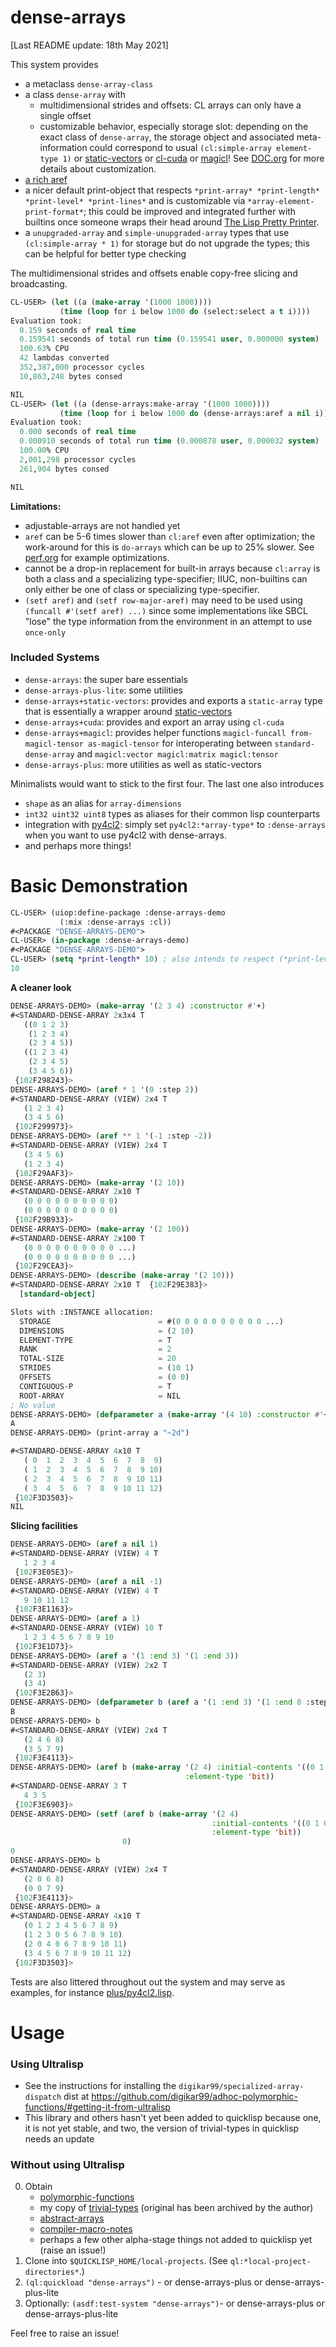 # dense-arrays

[Last README update: 18th May 2021]

This system provides

- a metaclass `dense-array-class`
- a class `dense-array` with
  - multidimensional strides and offsets: CL arrays can only have a single offset
  - customizable behavior, especially storage slot: depending on the exact class of `dense-array`, the storage object and associated meta-information could correspond to usual `(cl:simple-array element-type 1)` or [static-vectors](https://github.com/sionescu/static-vectors) or [cl-cuda](https://github.com/takagi/cl-cuda) or [magicl](https://github.com/quil-lang/magicl)! See [DOC.org](./DOC.org) for more details about customization.
- [a rich aref](#basic-demonstration)
- a nicer default print-object that respects `*print-array* *print-length* *print-level* *print-lines*` and is customizable via `*array-element-print-format*`; this could be improved and integrated further with builtins once someone wraps their head around [The Lisp Pretty Printer](http://www.lispworks.com/documentation/lw51/CLHS/Body/22_b.htm).
- a `unupgraded-array` and `simple-unupgraded-array` types that use `(cl:simple-array * 1)` for storage but do not upgrade the types; this can be helpful for better type checking

The multidimensional strides and offsets enable copy-free slicing and broadcasting.


```lisp
CL-USER> (let ((a (make-array '(1000 1000))))
           (time (loop for i below 1000 do (select:select a t i))))
Evaluation took:
  0.159 seconds of real time
  0.159541 seconds of total run time (0.159541 user, 0.000000 system)
  100.63% CPU
  42 lambdas converted
  352,387,000 processor cycles
  10,863,248 bytes consed

NIL
CL-USER> (let ((a (dense-arrays:make-array '(1000 1000))))
           (time (loop for i below 1000 do (dense-arrays:aref a nil i))))
Evaluation took:
  0.000 seconds of real time
  0.000910 seconds of total run time (0.000878 user, 0.000032 system)
  100.00% CPU
  2,001,298 processor cycles
  261,904 bytes consed

NIL
```

**Limitations:**

- adjustable-arrays are not handled yet
- `aref` can be 5-6 times slower than `cl:aref` even after optimization; the work-around for this is `do-arrays` which can be up to 25% slower. See [perf.org](./perf.org) for example optimizations.
- cannot be a drop-in replacement for built-in arrays because `cl:array` is both a class and a specializing type-specifier; IIUC, non-builtins can only either be one of class or specializing type-specifier.
- `(setf aref)` and `(setf row-major-aref)` may need to be used using `(funcall #'(setf aref) ...)` since some implementations like SBCL "lose" the type information from the environment in an attempt to use `once-only` 


### Included Systems

- `dense-arrays`: the super bare essentials
- `dense-arrays-plus-lite`: some utilities
- `dense-arrays+static-vectors`: provides and exports a `static-array` type that is essentially a wrapper around [static-vectors](https://github.com/sionescu/static-vectors)
- `dense-arrays+cuda`: provides and export an array using `cl-cuda`
- `dense-arrays+magicl`: provides helper functions `magicl-funcall from-magicl-tensor as-magicl-tensor` for interoperating between `standard-dense-array` and `magicl:vector magicl:matrix magicl:tensor`
- `dense-arrays-plus`: more utilities as well as static-vectors

Minimalists would want to stick to the first four. The last one also introduces

- `shape` as an alias for `array-dimensions`
- `int32 uint32 uint8` types as aliases for their common lisp counterparts
- integration with [py4cl2](#py4cl2): simply set `py4cl2:*array-type*` to `:dense-arrays` when you want to use py4cl2 with dense-arrays.
- and perhaps more things!


# Basic Demonstration

```lisp
CL-USER> (uiop:define-package :dense-arrays-demo
           (:mix :dense-arrays :cl))
#<PACKAGE "DENSE-ARRAYS-DEMO">
CL-USER> (in-package :dense-arrays-demo)
#<PACKAGE "DENSE-ARRAYS-DEMO">
CL-USER> (setq *print-length* 10) ; also intends to respect (*print-level* *print-lines* *print-array*)
10
```

**A cleaner look**

```lisp
DENSE-ARRAYS-DEMO> (make-array '(2 3 4) :constructor #'+)
#<STANDARD-DENSE-ARRAY 2x3x4 T
   ((0 1 2 3)
    (1 2 3 4)
    (2 3 4 5))
   ((1 2 3 4)
    (2 3 4 5)
    (3 4 5 6))
 {102F298243}>
DENSE-ARRAYS-DEMO> (aref * 1 '(0 :step 2))
#<STANDARD-DENSE-ARRAY (VIEW) 2x4 T
   (1 2 3 4)
   (3 4 5 6)
 {102F299973}>
DENSE-ARRAYS-DEMO> (aref ** 1 '(-1 :step -2))
#<STANDARD-DENSE-ARRAY (VIEW) 2x4 T
   (3 4 5 6)
   (1 2 3 4)
 {102F29AAF3}>
DENSE-ARRAYS-DEMO> (make-array '(2 10))
#<STANDARD-DENSE-ARRAY 2x10 T
   (0 0 0 0 0 0 0 0 0 0)
   (0 0 0 0 0 0 0 0 0 0)
 {102F29B933}>
DENSE-ARRAYS-DEMO> (make-array '(2 100))
#<STANDARD-DENSE-ARRAY 2x100 T
   (0 0 0 0 0 0 0 0 0 0 ...)
   (0 0 0 0 0 0 0 0 0 0 ...)
 {102F29CEA3}>
DENSE-ARRAYS-DEMO> (describe (make-array '(2 10)))
#<STANDARD-DENSE-ARRAY 2x10 T  {102F29E383}>
  [standard-object]

Slots with :INSTANCE allocation:
  STORAGE                        = #(0 0 0 0 0 0 0 0 0 0 ...)
  DIMENSIONS                     = (2 10)
  ELEMENT-TYPE                   = T
  RANK                           = 2
  TOTAL-SIZE                     = 20
  STRIDES                        = (10 1)
  OFFSETS                        = (0 0)
  CONTIGUOUS-P                   = T
  ROOT-ARRAY                     = NIL
; No value
DENSE-ARRAYS-DEMO> (defparameter a (make-array '(4 10) :constructor #'+))
A
DENSE-ARRAYS-DEMO> (print-array a "~2d")

#<STANDARD-DENSE-ARRAY 4x10 T
   ( 0  1  2  3  4  5  6  7  8  9)
   ( 1  2  3  4  5  6  7  8  9 10)
   ( 2  3  4  5  6  7  8  9 10 11)
   ( 3  4  5  6  7  8  9 10 11 12)
 {102F3D3503}>
NIL
 ```

**Slicing facilities**

```lisp
DENSE-ARRAYS-DEMO> (aref a nil 1)
#<STANDARD-DENSE-ARRAY (VIEW) 4 T
   1 2 3 4
 {102F3E05E3}>
DENSE-ARRAYS-DEMO> (aref a nil -1)
#<STANDARD-DENSE-ARRAY (VIEW) 4 T
   9 10 11 12
 {102F3E1163}>
DENSE-ARRAYS-DEMO> (aref a 1)
#<STANDARD-DENSE-ARRAY (VIEW) 10 T
   1 2 3 4 5 6 7 8 9 10
 {102F3E1D73}>
DENSE-ARRAYS-DEMO> (aref a '(1 :end 3) '(1 :end 3))
#<STANDARD-DENSE-ARRAY (VIEW) 2x2 T
   (2 3)
   (3 4)
 {102F3E2B63}>
DENSE-ARRAYS-DEMO> (defparameter b (aref a '(1 :end 3) '(1 :end 8 :step 2)))
B
DENSE-ARRAYS-DEMO> b
#<STANDARD-DENSE-ARRAY (VIEW) 2x4 T
   (2 4 6 8)
   (3 5 7 9)
 {102F3E4113}>
DENSE-ARRAYS-DEMO> (aref b (make-array '(2 4) :initial-contents '((0 1 0 0) (1 1 0 0))
                                       :element-type 'bit))
#<STANDARD-DENSE-ARRAY 3 T
   4 3 5
 {102F3E6903}>
DENSE-ARRAYS-DEMO> (setf (aref b (make-array '(2 4)
                                             :initial-contents '((0 1 0 0) (1 1 0 0))
                                             :element-type 'bit))
                         0)
0
DENSE-ARRAYS-DEMO> b
#<STANDARD-DENSE-ARRAY (VIEW) 2x4 T
   (2 0 6 8)
   (0 0 7 9)
 {102F3E4113}>
DENSE-ARRAYS-DEMO> a
#<STANDARD-DENSE-ARRAY 4x10 T
   (0 1 2 3 4 5 6 7 8 9)
   (1 2 3 0 5 6 7 8 9 10)
   (2 0 4 0 6 7 8 9 10 11)
   (3 4 5 6 7 8 9 10 11 12)
 {102F3D3503}>
```

Tests are also littered throughout out the system and may serve as examples, for instance [plus/py4cl2.lisp](plus/py4cl2.lisp).

# Usage

### Using Ultralisp

- See the instructions for installing the `digikar99/specialized-array-dispatch` dist at https://github.com/digikar99/adhoc-polymorphic-functions/#getting-it-from-ultralisp
- This library and others hasn't yet been added to quicklisp because one, it is not yet stable,
and two, the version of trivial-types in quicklisp needs an update

### Without using Ultralisp

0. Obtain
   - [polymorphic-functions](https://github.com/digikar99/polymorphic-functions/)
   - my copy of [trivial-types](https://github.com/digikar99/trivial-types/) (original has been archived by the author)
   - [abstract-arrays](https://github.com/digikar99/abstract-arrays)
   - [compiler-macro-notes](https://github.com/digikar99/compiler-macro-notes)
   - perhaps a few other alpha-stage things not added to quicklisp yet (raise an issue!)
1. Clone into `$QUICKLISP_HOME/local-projects`. (See `ql:*local-project-directories*`.)
2. `(ql:quickload "dense-arrays")` - or dense-arrays-plus or dense-arrays-plus-lite
3. Optionally: `(asdf:test-system "dense-arrays")`- or dense-arrays-plus or dense-arrays-plus-lite

Feel free to raise an issue!
